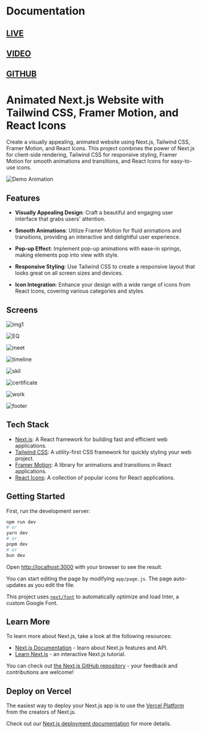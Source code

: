 # Documentation

## [LIVE](https://destiny-swart.vercel.app)

## [VIDEO](https://drive.google.com/file/d/1U_zvi3Jtu-HWuO-DodSAv36lwOQLUTAA/view?usp=sharing)

## [GITHUB](https://github.com/sandyabhi/Destiny)

# Animated Next.js Website with Tailwind CSS, Framer Motion, and React Icons

Create a visually appealing, animated website using Next.js, Tailwind CSS, Framer Motion, and React Icons. This project combines the power of Next.js for client-side rendering, Tailwind CSS for responsive styling, Framer Motion for smooth animations and transitions, and React Icons for easy-to-use icons.

![Demo Animation](demo.gif)

## Features

- **Visually Appealing Design**: Craft a beautiful and engaging user interface that grabs users' attention.

- **Smooth Animations**: Utilize Framer Motion for fluid animations and transitions, providing an interactive and delightful user experience.

- **Pop-up Effect**: Implement pop-up animations with ease-in springs, making elements pop into view with style.

- **Responsive Styling**: Use Tailwind CSS to create a responsive layout that looks great on all screen sizes and devices.

- **Icon Integration**: Enhance your design with a wide range of icons from React Icons, covering various categories and styles.

## Screens

![img1](https://i.imgur.com/zvive75.png)

![EQ](https://imgur.com/dzJrOu5.png)

![meet](https://imgur.com/bXkO40G.png)

![timeline](https://imgur.com/Ml08maJ.png)

![skil](https://imgur.com/HyWwKMY.png)

![certificate](https://imgur.com/ubbP546.png)

![work](https://imgur.com/RRpXD4l.png)

![footer](https://imgur.com/WnY1biw.png)

## Tech Stack

- [Next.js](https://nextjs.org/): A React framework for building fast and efficient web applications.
- [Tailwind CSS](https://tailwindcss.com/): A utility-first CSS framework for quickly styling your web project.
- [Framer Motion](https://www.framer.com/motion/): A library for animations and transitions in React applications.
- [React Icons](https://react-icons.github.io/react-icons/): A collection of popular icons for React applications.

## Getting Started

First, run the development server:

```bash
npm run dev
# or
yarn dev
# or
pnpm dev
# or
bun dev
```

Open [http://localhost:3000](http://localhost:3000) with your browser to see the result.

You can start editing the page by modifying `app/page.js`. The page auto-updates as you edit the file.

This project uses [`next/font`](https://nextjs.org/docs/basic-features/font-optimization) to automatically optimize and load Inter, a custom Google Font.

## Learn More

To learn more about Next.js, take a look at the following resources:

- [Next.js Documentation](https://nextjs.org/docs) - learn about Next.js features and API.
- [Learn Next.js](https://nextjs.org/learn) - an interactive Next.js tutorial.

You can check out [the Next.js GitHub repository](https://github.com/vercel/next.js/) - your feedback and contributions are welcome!

## Deploy on Vercel

The easiest way to deploy your Next.js app is to use the [Vercel Platform](https://vercel.com/new?utm_medium=default-template&filter=next.js&utm_source=create-next-app&utm_campaign=create-next-app-readme) from the creators of Next.js.

Check out our [Next.js deployment documentation](https://nextjs.org/docs/deployment) for more details.
